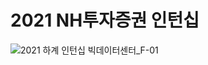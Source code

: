 # 2021 NH투자증권 인턴십

![2021 하계 인턴십 빅데이터센터_F-01](https://user-images.githubusercontent.com/49358347/131238920-85445991-cc70-4e7b-9d23-15ab76a5b994.png)

